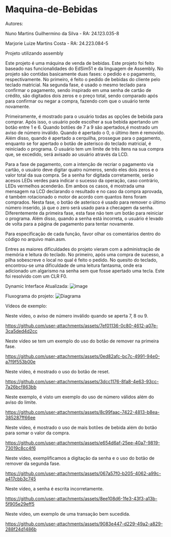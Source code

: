 # Maquina-de-Bebidas

Autores:
<p>Nuno Martins Guilhermino da Silva - RA: 24.123.035-8</p>
<p>Marjorie Luize Martins Costa - RA: 24.223.084-5</p>


Projeto utilizando assembly

<p>Este projeto é uma máquina de venda de bebidas. Este projeto foi feito baseado nas funcionalidades do EdSim51 e da linguagem de Assembly. No projeto são contidas basicamente duas fases: o pedido e o pagamento, respectivamente. No primeiro, é feito o pedido de bebidas do cliente pelo teclado matricial. Na segunda fase, é usado o mesmo teclado para confirmar o pagamento, sendo inspirado em uma senha de cartão de crédito, são digitados dois zeros e o preço total, sendo comparado após para confirmar ou negar a compra, fazendo com que o usuário tente novamente. </p>


<p>  Primeiramente, é mostrado para o usuário todas as opções de bebida para comprar. Após isso, o usuário pode escolher a sua bebida apertando um botão entre 1 e 6. Quando botões de 7 a 9 são apertados,é mostrado um aviso de número inválido. Quando é apertado o 0, o último item é removido. Além disso, quando é apertado a cerquilha, prossegue para o pagamento, enquanto se for apertado o botão de asterisco do teclado matricial, é reiniciado o programa. O usuário tem um limite de três itens na sua compra que, se excedido, será avisado ao usuário através da LCD. </p>

<p>Para a fase de pagamento, com a intenção de recriar o pagamento via cartão, o usuário deve digitar quatro números, sendo eles dois zeros e o valor total da sua compra. Se a senha for digitada corretamente, serão acesos LEDs verdes para indicar o sucesso da operação, caso contrário, LEDs vermelhos acenderão. Em ambos os casos, é mostrada uma mensagem na LCD declarando o resultado e no caso da compra aprovada, é também rotacionado o motor de acordo com quantos itens foram comprados. Nesta fase, o botão de asterisco é usado para remover o último número inserido, já que o zero será usado para a checagem da senha. Diferentemente da primeira fase, esta fase não tem um botão para reiniciar o programa. Além disso, quando a senha está incorreta, o usuário é levado de volta para a página de pagamento para tentar novamente. </p>

<p>Para especificação de cada função, favor olhar os comentários dentro do código no arquivo main.asm. </p>

<p>Entres as maiores dificuldades do projeto vieram com a administração de memória e leitura do teclado. No primeiro, após uma compra de sucesso, a pilha sobescreve o local no qual é feito o pedido. No quesito do teclado, encontrou-se uma dificuldade de uma leitura fantasma, onde era adicionado um algarismo na senha sem que fosse apertado uma tecla. Este foi resolvido com um CLR F0. </p>

Dynamic Interface Atualizada:
![image](https://github.com/user-attachments/assets/de8874d7-c8a4-43a9-a1e5-cd671906509c)


Fluxograma do projeto:
![Diagrama](https://github.com/user-attachments/assets/ff2b5dde-1833-475d-a2a3-874a1322672e)


Vídeos de exemplo:

Neste vídeo, o aviso de número inválido quando se aperta 7, 8 ou 9.


https://github.com/user-attachments/assets/7ef01136-0c80-4612-a07e-3ca5ded4d2cc

Neste vídeo se tem um exemplo do uso do botão de remover na primeira fase.



https://github.com/user-attachments/assets/0ed82afc-bc7c-4991-94e0-a7f9f553b00e


Neste vídeo, é mostrado o uso do botão de reset.



https://github.com/user-attachments/assets/3dcc1176-8fa8-4e63-93cc-7a26bcf863bb


Neste exemplo, é visto um exemplo do uso de número válidos além do aviso do limite.



https://github.com/user-attachments/assets/8c99faac-7422-4813-b8ea-385287ff66ee


Neste vídeo, é mostrado o uso de mais botões de bebida além do botão para somar o valor da compra.



https://github.com/user-attachments/assets/e654d6af-25ee-40a7-9819-73019c8cc4f6


Neste vídeo, exemplificamos a digitação da senha e o uso do botão de remover da segunda fase.



https://github.com/user-attachments/assets/067a57f0-b205-4062-a99c-a417cbb3c745


Neste vídeo, a senha é escrita incorretamente.



https://github.com/user-attachments/assets/8ee108d6-1fe3-43f3-a13b-5f905e29eff5




Neste vídeo, um exemplo de uma transação bem sucedida.



https://github.com/user-attachments/assets/9083e447-d229-49a2-a829-288f24d1486b









